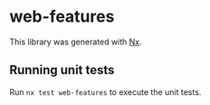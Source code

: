 # web-features

This library was generated with [Nx](https://nx.dev).

## Running unit tests

Run `nx test web-features` to execute the unit tests.
